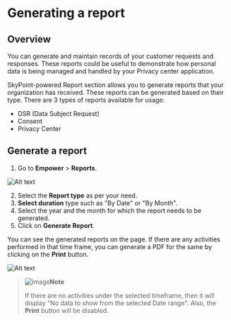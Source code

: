 # Generating a report

## Overview

You can generate and maintain records of your customer requests and responses. These reports could be useful to demonstrate how personal data is being managed and handled by your Privacy center application.

SkyPoint-powered Report section allows you to generate reports that your organization has received.  These reports can be generated based on their type. There are 3 types of reports available for usage:

- DSR (Data Subject Request)
- Consent
- Privacy Center

## Generate a report

1. Go to **Empower** > **Reports**.

![Alt text](/doc_snippets/report.png)

2. Select the **Report type** as per your need.
3. **Select duration** type such as "By Date" or "By Month".
4. Select the year and the month for which the report needs to be generated.
5. Click on **Generate Report**. 

You can see the generated reports on the page. If there are any activities performed in that time frame, you can generate a PDF for the same by clicking on the **Print** button.

![Alt text](/doc_snippets/ReportsOutput.png) 

> ![image](/doc_snippets/Note_icon.png)**Note**
>
> If there are no activities under the selected timeframe, then it will display "No data to show from the selected Date range". Also, the **Print** button will be disabled.

